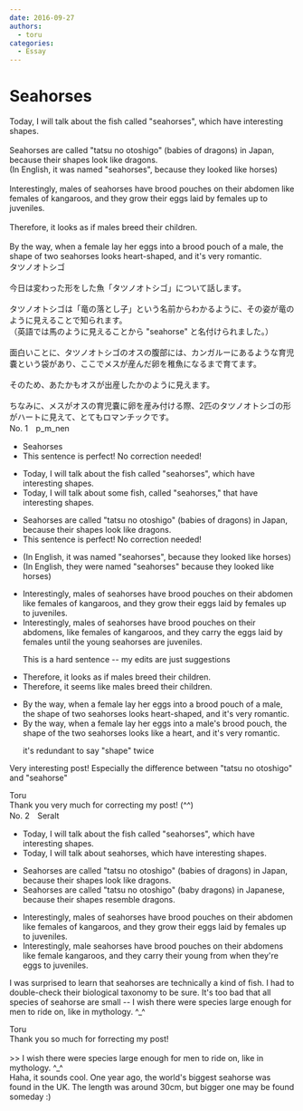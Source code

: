 ```yaml
---
date: 2016-09-27
authors:
  - toru
categories:
  - Essay
---
```


<h1 id="subject_show">Seahorses</h1>
<div class="date" hidden>Sep 27, 2016 00:22</div>
<div id="post"><div id="body_show_ori">
Today, I will talk about the fish called "seahorses", which have interesting shapes.<br/><br/>Seahorses are called "tatsu no otoshigo" (babies of dragons) in Japan, because their shapes look like dragons.<br/>(In English, it was named "seahorses", because they looked like horses)<br/><br/>Interestingly, males of seahorses have brood pouches on their abdomen like females of kangaroos, and they grow their eggs laid by females up to juveniles.<br/><br/>Therefore, it looks as if males breed their children.<br/><br/>By the way, when a female lay her eggs into a brood pouch of a male, the shape of two seahorses looks heart-shaped, and it's very romantic.
</div></div>

<!-- more -->

<div id="post_ja"><div id="body_show_mo">
タツノオトシゴ<br/><br/>今日は変わった形をした魚「タツノオトシゴ」について話します。<br/><br/>タツノオトシゴは「竜の落とし子」という名前からわかるように、その姿が竜のように見えることで知られます。<br/>（英語では馬のように見えることから "seahorse" と名付けられました。）<br/><br/>面白いことに、タツノオトシゴのオスの腹部には、カンガルーにあるような育児嚢という袋があり、ここでメスが産んだ卵を稚魚になるまで育てます。<br/><br/>そのため、あたかもオスが出産したかのように見えます。<br/><br/>ちなみに、メスがオスの育児嚢に卵を産み付ける際、2匹のタツノオトシゴの形がハートに見えて、とてもロマンチックです。
</div></div>
<div id="block"><div class="first_name"> No. 1　<span class="just_name">p_m_nen</span></div><div id="block2">
<ul class="correction_field">
<li class="incorrect">Seahorses</li>
<li class="corrected perfect">This sentence is perfect! No correction needed!</li>
</ul>
<ul class="correction_field">
<li class="incorrect">Today, I will talk about the fish called "seahorses", which have interesting shapes.</li>
<li class="corrected correct">
Today, I will talk about <span class="f_blue">some</span> fish, called "seahorses<span class="f_blue">,"</span> <span class="f_blue">that</span> have interesting shapes.
</li>
</ul>
<ul class="correction_field">
<li class="incorrect">Seahorses are called "tatsu no otoshigo" (babies of dragons) in Japan, because their shapes look like dragons.</li>
<li class="corrected perfect">This sentence is perfect! No correction needed!</li>
</ul>
<ul class="correction_field">
<li class="incorrect">(In English, it was named "seahorses", because they looked like horses)</li>
<li class="corrected correct">
(In English, <span class="f_blue">they were</span> named "seahorses" because they looked like horses)
</li>
</ul>
<ul class="correction_field">
<li class="incorrect">Interestingly, males of seahorses have brood pouches on their abdomen like females of kangaroos, and they grow their eggs laid by females up to juveniles.</li>
<li class="corrected correct">
Interestingly, male<span class="sline">s of</span> seahorses have brood pouches on their abdomen<span class="f_blue">s</span>, like female<span class="sline">s of</span> kangaroos, and they <span class="f_blue">carry the</span> eggs laid by females <span class="f_blue">until the young seahorses are juveniles.</span>
<p class="correction_comment">This is a hard sentence -- my edits are just suggestions</p>
</li>
</ul>
<ul class="correction_field">
<li class="incorrect">Therefore, it looks as if males breed their children.</li>
<li class="corrected correct">
Therefore, it <span class="f_blue">seems like</span> males breed their children.
</li>
</ul>
<ul class="correction_field">
<li class="incorrect">By the way, when a female lay her eggs into a brood pouch of a male, the shape of two seahorses looks heart-shaped, and it's very romantic.</li>
<li class="corrected correct">
By the way, when a female lay her eggs into a <span class="f_blue">male's</span> brood pouch, the shape of <span class="f_blue">the</span> two seahorses looks <span class="f_blue">like a heart</span>, and it's very romantic.
<p class="correction_comment">it's redundant to say "shape" twice</p>
</li>
</ul>
<p class="comment_small">
 Very interesting post! Especially the difference between "tatsu no otoshigo" and "seahorse"
</p>

</div><div class="name"><span class="just_name">Toru</span><br>
Thank you very much for correcting my post! (^^)
</div>
</div>
<div id="block"><div class="first_name"> No. 2　<span class="just_name">Seralt</span></div><div id="block2">
<ul class="correction_field">
<li class="incorrect">Today, I will talk about the fish called "seahorses", which have interesting shapes.</li>
<li class="corrected correct">
Today, I will talk about <span class="f_blue">seahorses</span>, which have interesting shapes.
</li>
</ul>
<ul class="correction_field">
<li class="incorrect">Seahorses are called "tatsu no otoshigo" (babies of dragons) in Japan, because their shapes look like dragons.</li>
<li class="corrected correct">
Seahorses are called "tatsu no otoshigo" (<span class="f_red">baby dragons</span>) in <span class="f_red">Japanese</span>, because their shapes <span class="f_blue">resemble</span> dragons.
</li>
</ul>
<ul class="correction_field">
<li class="incorrect">Interestingly, males of seahorses have brood pouches on their abdomen like females of kangaroos, and they grow their eggs laid by females up to juveniles.</li>
<li class="corrected correct">
Interestingly, <span class="f_red">male seahorses </span>have brood pouches on their abdomen<span class="f_red">s</span> like <span class="f_red">female kangaroos</span>, and they <span class="f_red">carry </span><span class="f_blue">their young from when they're eggs to juveniles.</span>
</li>
</ul>
<p class="comment_small">
 I was surprised to learn that seahorses are technically a kind of fish. I had to double-check their biological taxonomy to be sure. It's too bad that all species of seahorse are small -- I wish there were species large enough for men to ride on, like in mythology. ^_^
</p>

</div><div class="name"><span class="just_name">Toru</span><br>
Thank you so much for forrecting my post! <br/><br/>&gt;&gt; I wish there were species large enough for men to ride on, like in mythology. ^_^<br/>Haha, it sounds cool. One year ago, the world's biggest seahorse was found in the UK. The length was around 30cm, but bigger one may be found someday :)
</div>
</div>
